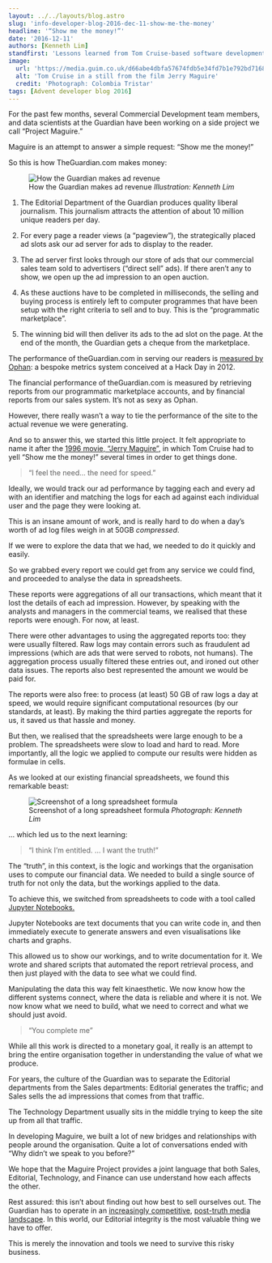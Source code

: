 ```yaml
---
layout: ../../layouts/blog.astro
slug: 'info-developer-blog-2016-dec-11-show-me-the-money'
headline: '“Show me the money!”'
date: '2016-12-11'
authors: [Kenneth Lim]
standfirst: 'Lessons learned from Tom Cruise-based software development.'
image:
  url: 'https://media.guim.co.uk/d66abe4dbfa57674fdb5e34fd7b1e792bd716892/0_0_2047_1461/2047.jpg'
  alt: 'Tom Cruise in a still from the film Jerry Maguire'
  credit: 'Photograph: Colombia Tristar'
tags: [Advent developer blog 2016]
---
```


For the past few months, several Commercial Development team members, and data scientists at the Guardian have been working on a side project we call “Project Maguire.”

Maguire is an attempt to answer a simple request: “Show me the money!”

So this is how TheGuardian.com makes money:


   <figure>
   <img alt="How the Guardian makes ad revenue" src="https://i.guim.co.uk/img/media/70ed0bdd9e05501b2b0b35a031c20ca00696630a/0_0_2015_2102/master/2015.jpg?width=620&quality=45&auto=format&fit=max&dpr=2&s=ee7df049cc6f752a8835876d0dcf2ef2" loading="lazy" />
   <figcaption>
     How the Guardian makes ad revenue
    <i>Illustration: Kenneth Lim</i>
    </figcaption>
    </figure>

1.  The Editorial Department of the Guardian produces quality liberal journalism. This journalism attracts the attention of about 10 million unique readers per day.  
    
2.  For every page a reader views (a “pageview”), the strategically placed ad slots ask our ad server for ads to display to the reader.  
    
3.  The ad server first looks through our store of ads that our commercial sales team sold to advertisers (“direct sell” ads). If there aren’t any to show, we open up the ad impression to an open auction.  
    
4.  As these auctions have to be completed in milliseconds, the selling and buying process is entirely left to computer programmes that have been setup with the right criteria to sell and to buy. This is the “programmatic marketplace”.  
    
5.  The winning bid will then deliver its ads to the ad slot on the page. At the end of the month, the Guardian gets a cheque from the marketplace.

The performance of theGuardian.com in serving our readers is [measured by Ophan](https://medium.com/@GuardianComms/behind-the-scenes-ophan-how-the-guardian-democratised-data-36cde3967062#.n5j1f55b0): a bespoke metrics system conceived at a Hack Day in 2012.

The financial performance of theGuardian.com is measured by retrieving reports from our programmatic marketplace accounts, and by financial reports from our sales system. It’s not as sexy as Ophan.

However, there really wasn’t a way to tie the performance of the site to the actual revenue we were generating.

And so to answer this, we started this little project. It felt appropriate to name it after the [1996 movie, “Jerry Maguire”](http://www.imdb.com/title/tt0116695/), in which Tom Cruise had to yell “Show me the money!” several times in order to get things done.

> “I feel the need… the need for speed.”

Ideally, we would track our ad performance by tagging each and every ad with an identifier and matching the logs for each ad against each individual user and the page they were looking at.

This is an insane amount of work, and is really hard to do when a day’s worth of ad log files weigh in at 50GB _compressed_.

If we were to explore the data that we had, we needed to do it quickly and easily.

So we grabbed every report we could get from any service we could find, and proceeded to analyse the data in spreadsheets.

These reports were aggregations of all our transactions, which meant that it lost the details of each ad impression. However, by speaking with the analysts and managers in the commercial teams, we realised that these reports were enough. For now, at least.

There were other advantages to using the aggregated reports too: they were usually filtered. Raw logs may contain errors such as fraudulent ad impressions (which are ads that were served to robots, not humans). The aggregation process usually filtered these entries out, and ironed out other data issues. The reports also best represented the amount we would be paid for.

The reports were also free: to process (at least) 50 GB of raw logs a day at speed, we would require significant computational resources (by our standards, at least). By making the third parties aggregate the reports for us, it saved us that hassle and money.

But then, we realised that the spreadsheets were large enough to be a problem. The spreadsheets were slow to load and hard to read. More importantly, all the logic we applied to compute our results were hidden as formulae in cells.

As we looked at our existing financial spreadsheets, we found this remarkable beast:


   <figure>
   <img alt="Screenshot of a long spreadsheet formula" src="https://i.guim.co.uk/img/media/9038b3267eaccb8b8b17ee7ecc89f4d6e73a9fc2/0_0_423_286/master/423.png?width=620&quality=45&auto=format&fit=max&dpr=2&s=6450f555ed617745bcc2f34e3b1bd909" loading="lazy" />
   <figcaption>
     Screenshot of a long spreadsheet formula
    <i>Photograph: Kenneth Lim</i>
    </figcaption>
    </figure>

… which led us to the next learning:

> “I think I’m entitled. … I want the truth!”

The “truth”, in this context, is the logic and workings that the organisation uses to compute our financial data. We needed to build a single source of truth for not only the data, but the workings applied to the data.

To achieve this, we switched from spreadsheets to code with a tool called [Jupyter Notebooks.  
](http://jupyter.org/)

Jupyter Notebooks are text documents that you can write code in, and then immediately execute to generate answers and even visualisations like charts and graphs.

This allowed us to show our workings, and to write documentation for it. We wrote and shared scripts that automated the report retrieval process, and then just played with the data to see what we could find.

Manipulating the data this way felt kinaesthetic. We now know how the different systems connect, where the data is reliable and where it is not. We now know what we need to build, what we need to correct and what we should just avoid.

> “You complete me”

While all this work is directed to a monetary goal, it really is an attempt to bring the entire organisation together in understanding the value of what we produce.

For years, the culture of the Guardian was to separate the Editorial departments from the Sales departments: Editorial generates the traffic; and Sales sells the ad impressions that comes from that traffic.

The Technology Department usually sits in the middle trying to keep the site up from all that traffic.

In developing Maguire, we built a lot of new bridges and relationships with people around the organisation. Quite a lot of conversations ended with “Why didn’t we speak to you before?”

We hope that the Maguire Project provides a joint language that both Sales, Editorial, Technology, and Finance can use understand how each affects the other.

Rest assured: this isn’t about finding out how best to sell ourselves out. The Guardian has to operate in an [increasingly competitive](https://www.theguardian.com/technology/2016/nov/02/facebook-profits-triple-online-advertising-publishing), [post-truth media landscape](https://www.theguardian.com/media/2016/dec/02/fake-news-facebook-us-election-around-the-world). In this world, our Editorial integrity is the most valuable thing we have to offer.

This is merely the innovation and tools we need to survive this risky business.
